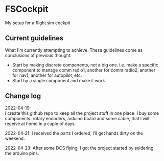# FSCockpit  
My setup for a flight sim cockpit  
  
## Current guidelines  
What I'm currently attempting to achieve. These guidelines come as conclusions of previous thought.  
  
- Start by making discrete components, not a big one. i.e. make a specific component to manage comm radio1, another for comm radio2, another for nav1, another for autopilot, etc.  
- Start by a single component and make it work.  


## Change log  
2022-04-19:  
I create this github repo to keep all the project stuff in one place.  I buy some components: rotary encoders, arduino board and some cable, that I will receive at home in a cuple of days.

2022-04-21: 
I received the parts I ordered; I'll get hands dirty on the weekend.

2022-04-23:
After some DCS flying, I got the project started by soldering the arduino pins.






